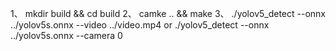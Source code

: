 1、
mkdir build && cd build 
2、
camke .. && make
3、
./yolov5_detect --onnx ../yolov5s.onnx --video ../video.mp4
 or
./yolov5_detect --onnx ../yolov5s.onnx --camera 0
